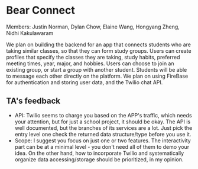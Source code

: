 # Bear Connect

Members: Justin Norman, Dylan Chow, Elaine Wang, Hongyang Zheng, Nidhi Kakulawaram

We plan on building the backend for an app that connects students who are taking similar classes, so that they can form study groups. Users can create profiles that specify the classes they are taking, study habits, preferred meeting times, year, major, and hobbies. Users can choose to join an existing group, or start a group with another student. Students will be able to message each other directly on the platform. We plan on using FireBase for authentication and storing user data, and the Twilio chat API.

## TA's feedback 
* API: Twilio seems to charge you based on the APP's traffic, which needs your attention, but for just a school project, it should be okay. The API is well documented, but the branches of its services are a lot. Just pick the entry level one check the returned data structure/type before you use it.
* Scope: I suggest you focus on just one or two features. The interactivity part can be at a minimal level - you don't need all of them to demo your idea. On the other hand, how to incorporate Twilio and systematically organize data accessing/storage should be prioritized, in my opinion.
